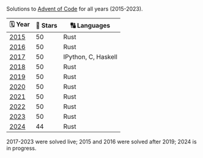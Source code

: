 Solutions to [Advent of Code](https://adventofcode.com) for all years (2015-2023).

|🗓 Year                                |🌟 Stars |🔠 Languages        |
|---------------------------------------|---------|---------------------|
| [2015](https://adventofcode.com/2015) | 50      | Rust                |
| [2016](https://adventofcode.com/2016) | 50      | Rust                |
| [2017](https://adventofcode.com/2017) | 50      | IPython, C, Haskell |
| [2018](https://adventofcode.com/2018) | 50      | Rust                |
| [2019](https://adventofcode.com/2019) | 50      | Rust                |
| [2020](https://adventofcode.com/2020) | 50      | Rust                |
| [2021](https://adventofcode.com/2021) | 50      | Rust                |
| [2022](https://adventofcode.com/2022) | 50      | Rust                |
| [2023](https://adventofcode.com/2023) | 50      | Rust                |
| [2024](https://adventofcode.com/2024) | 44      | Rust                |

2017-2023 were solved live;
2015 and 2016 were solved after 2019;
2024 is in progress.
